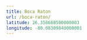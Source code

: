```yaml
---
title: Boca Raton
url: /boca-raton/
latitude: 26.358688500000003
longitude: -80.08309840000001
---
```

